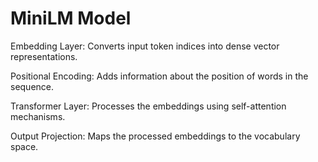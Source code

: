 # MiniLM Model

Embedding Layer: Converts input token indices into dense vector representations.

Positional Encoding: Adds information about the position of words in the sequence.

Transformer Layer: Processes the embeddings using self-attention mechanisms.

Output Projection: Maps the processed embeddings to the vocabulary space.
